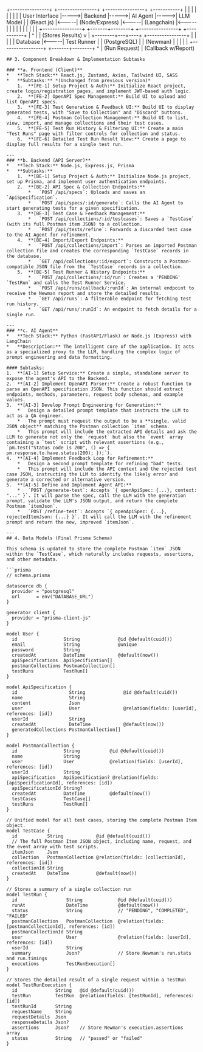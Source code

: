 +----------------+      +----------------+      +----------------+      +-----------+
|                |      |                |      |                |      |           |
| User Interface |----->|     Backend    |----->|     AI Agent   |----->| LLM Model |
| (React.js)     |<-----| (Node/Express) |<-----|   (Langchain)  |<-----|           |
|                |      |                |      |                |      |           |
+----------------+      +-------+--------+      +----------------+      +-----------+
                          |     ^
                          |     | (Stores Results)
                          v     |
                   +--------+---+----+      +----------------+
                   |                 |      |                |
                   |    Database     |<-----| Test Runner    |
                   |  (PostgreSQL)   |      |   (Newman)     |
                   |                 |      |                |
                   +-----------------+      +-------+--------+
                                                    ^
                                                    | (Run Request)
                                                    |
                                              (Callback w/Report)
```---
## 3. Component Breakdown & Implementation Subtasks

### **a. Frontend (Client)**
*   **Tech Stack:** React.js, Zustand, Axios, Tailwind UI, SASS
*   **Subtasks:** *(Unchanged from previous version)*
    1.  **[FE-1] Setup Project & Auth:** Initialize React project, create login/registration pages, and implement JWT-based auth logic.
    2.  **[FE-2] OpenAPI Spec Management:** Build UI to upload and list OpenAPI specs.
    3.  **[FE-3] Test Generation & Feedback UI:** Build UI to display generated tests, with "Save to Collection" and "Discard" buttons.
    4.  **[FE-4] Postman Collection Management:** Build UI to list, view, import, and manage collections and their test cases.
    5.  **[FE-5] Test Run History & Filtering UI:** Create a main "Test Runs" page with filter controls for collection and status.
    6.  **[FE-6] Detailed Test Run Result View:** Create a page to display full results for a single test run.

---
### **b. Backend (API Server)**
*   **Tech Stack:** Node.js, Express.js, Prisma
*   **Subtasks:**
    1.  **[BE-1] Setup Project & Auth:** Initialize Node.js project, set up Prisma, and implement user authentication endpoints.
    2.  **[BE-2] API Spec & Collection Endpoints:**
        *   `POST /api/specs`: Uploads and saves an `ApiSpecification`.
        *   `POST /api/specs/:id/generate`: Calls the AI Agent to start generating tests for a given specification.
    3.  **[BE-3] Test Case & Feedback Management:**
        *   `POST /api/collections/:id/testcases`: Saves a `TestCase` (with its full Postman item JSON) to a collection.
        *   `POST /api/tests/refine`: Forwards a discarded test case to the AI Agent for refinement.
    4.  **[BE-4] Import/Export Endpoints:**
        *   `POST /api/collections/import`: Parses an imported Postman collection file and creates the corresponding `TestCase` records in the database.
        *   `GET /api/collections/:id/export`: Constructs a Postman-compatible JSON file from the `TestCase` records in a collection.
    5.  **[BE-5] Test Runner & History Endpoints:**
        *   `POST /api/collections/:id/run`: Creates a 'PENDING' `TestRun` and calls the Test Runner Service.
        *   `POST /api/runs/callback/:runId`: An internal endpoint to receive the Newman report and store the detailed results.
        *   `GET /api/runs`: A filterable endpoint for fetching test run history.
        *   `GET /api/runs/:runId`: An endpoint to fetch details for a single run.

---
### **c. AI Agent**
*   **Tech Stack:** Python (FastAPI/Flask) or Node.js (Express) with LangChain
*   **Description:** The intelligent core of the application. It acts as a specialized proxy to the LLM, handling the complex logic of prompt engineering and data formatting.

#### Subtasks:
1.  **[AI-1] Setup Service:** Create a simple, standalone server to expose the agent's API to the Backend.
2.  **[AI-2] Implement OpenAPI Parser:** Create a robust function to parse an OpenAPI specification JSON. This function should extract endpoints, methods, parameters, request body schemas, and example values.
3.  **[AI-3] Develop Prompt Engineering for Generation:**
    *   Design a detailed prompt template that instructs the LLM to act as a QA engineer.
    *   The prompt must request the output to be a **single, valid JSON object** matching the Postman collection `item` schema.
    *   This prompt will include the extracted API details and ask the LLM to generate not only the `request` but also the `event` array containing a `test` script with relevant assertions (e.g., `pm.test("Status code is 200", () => { pm.response.to.have.status(200); });`).
4.  **[AI-4] Implement Feedback Loop for Refinement:**
    *   Design a second prompt template for refining "bad" tests.
    *   This prompt will include the API context and the rejected test case JSON, instructing the LLM to identify the likely error and generate a corrected or alternative version.
5.  **[AI-5] Define and Implement Agent API:**
    *   `POST /generate-test`: Accepts `{ openApiSpec: {...}, context: "..." }`. It will parse the spec, call the LLM with the generation prompt, validate the LLM's JSON output, and return the complete Postman `itemJson`.
    *   `POST /refine-test`: Accepts `{ openApiSpec: {...}, rejectedItemJson: {...} }`. It will call the LLM with the refinement prompt and return the new, improved `itemJson`.

---
## 4. Data Models (Final Prisma Schema)

This schema is updated to store the complete Postman `item` JSON within the `TestCase`, which naturally includes requests, assertions, and other metadata.

```prisma
// schema.prisma

datasource db {
  provider = "postgresql"
  url      = env("DATABASE_URL")
}

generator client {
  provider = "prisma-client-js"
}

model User {
  id                 String              @id @default(cuid())
  email              String              @unique
  password           String
  createdAt          DateTime            @default(now())
  apiSpecifications  ApiSpecification[]
  postmanCollections PostmanCollection[]
  testRuns           TestRun[]
}

model ApiSpecification {
  id                   String              @id @default(cuid())
  name                 String
  content              Json
  user                 User                @relation(fields: [userId], references: [id])
  userId               String
  createdAt            DateTime            @default(now())
  generatedCollections PostmanCollection[]
}

model PostmanCollection {
  id                 String           @id @default(cuid())
  name               String
  user               User             @relation(fields: [userId], references: [id])
  userId             String
  apiSpecification   ApiSpecification? @relation(fields: [apiSpecificationId], references: [id])
  apiSpecificationId String?
  createdAt          DateTime         @default(now())
  testCases          TestCase[]
  testRuns           TestRun[]
}

// Unified model for all test cases, storing the complete Postman Item object.
model TestCase {
  id           String            @id @default(cuid())
  // The full Postman Item JSON object, including name, request, and the event array with test scripts.
  itemJson     Json
  collection   PostmanCollection @relation(fields: [collectionId], references: [id])
  collectionId String
  createdAt    DateTime          @default(now())
}

// Stores a summary of a single collection run
model TestRun {
  id                  String             @id @default(cuid())
  runAt               DateTime           @default(now())
  status              String             // "PENDING", "COMPLETED", "FAILED"
  postmanCollection   PostmanCollection  @relation(fields: [postmanCollectionId], references: [id])
  postmanCollectionId String
  user                User               @relation(fields: [userId], references: [id])
  userId              String
  summary             Json?              // Store Newman's run.stats and run.timings
  executions          TestRunExecution[]
}

// Stores the detailed result of a single request within a TestRun
model TestRunExecution {
  id              String   @id @default(cuid())
  testRun         TestRun  @relation(fields: [testRunId], references: [id])
  testRunId       String
  requestName     String
  requestDetails  Json
  responseDetails Json?
  assertions      Json?    // Store Newman's execution.assertions array
  status          String   // "passed" or "failed"
}